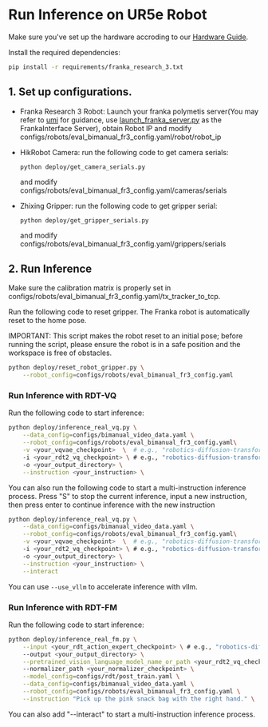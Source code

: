 # Run Inference on UR5e Robot

Make sure you've set up the hardware accroding to our [Hardware Guide](https://docs.google.com/document/d/1HUeM4Wlt4PyINoEwci-hxm8U9wAxiPMgR3sHyaOAsck/edit?tab=t.0#heading=h.sbdalb8w1kk1).

Install the required dependencies:

```bash
pip install -r requirements/franka_research_3.txt
```

## 1. Set up configurations.

- Franka Research 3 Robot:
 Launch your franka polymetis server(You may refer to [umi](https://github.com/real-stanford/universal_manipulation_interface/blob/main/franka_instruction.md) for guidance, use [launch_franka_server.py](launch_franka_server.py) as the FrankaInterface Server), obtain 
 Robot IP and modify configs/robots/eval_bimanual_fr3_config.yaml/robot/robot_ip

- HikRobot Camera: run the following code to get camera serials:
    ```
    python deploy/get_camera_serials.py
    ```
    and modify configs/robots/eval_bimanual_fr3_config.yaml/cameras/serials
- Zhixing Gripper: run the following code to get gripper serial:
    ```
    python deploy/get_gripper_serials.py
    ```
    and modify configs/robots/eval_bimanual_fr3_config.yaml/grippers/serials

## 2. Run Inference

Make sure the calibration matrix is properly set in configs/robots/eval_bimanual_fr3_config.yaml/tx_tracker_to_tcp.

Run the following code to reset gripper. The Franka robot is automatically reset to the home pose.

IMPORTANT: This script makes the robot reset to an initial pose; before running the script, please ensure the robot is in a safe position and the workspace is free of obstacles.

```bash
python deploy/reset_robot_gripper.py \
    --robot_config=configs/robots/eval_bimanual_fr3_config.yaml
```

### Run Inference with RDT-VQ

Run the following code to start inference:

```bash
python deploy/inference_real_vq.py \
    --data_config=configs/bimanual_video_data.yaml \
    --robot_config=configs/robots/eval_bimanual_fr3_config.yaml\
    -v <your_vqvae_checkpoint>  \  # e.g., "robotics-diffusion-transformer/RVQActionTokenizer"
    -i <your_rdt2_vq_checkpoint> \ # e.g., "robotics-diffusion-transformer/RDT2-VQ"
    -o <your_output_directory> \
    --instruction <your_instruction> \
```

You can also run the following code to start a multi-instruction inference process. Press "S" to stop the current inference, input a new instruction, then press enter to continue inference with the new instruction

```bash
python deploy/inference_real_vq.py \
    --data_config=configs/bimanual_video_data.yaml \
    --robot_config=configs/robots/eval_bimanual_fr3_config.yaml\
    -v <your_vqvae_checkpoint>  \  # e.g., "robotics-diffusion-transformer/RVQActionTokenizer"
    -i <your_rdt2_vq_checkpoint> \ # e.g., "robotics-diffusion-transformer/RDT2-VQ"
    -o <your_output_directory> \
    --instruction <your_instruction> \
    --interact
```

You can use `--use_vllm` to accelerate inference with vllm.

### Run Inference with RDT-FM

Run the following code to start inference:

```bash
python deploy/inference_real_fm.py \
    --input <your_rdt_action_expert_checkpoint> \ # e.g., "robotics-diffusion-transformer/RDT2-FM"
    --output <your_output_directory> \
    --pretrained_vision_language_model_name_or_path <your_rdt2_vq_checkpoint> \ # e.g., "robotics-diffusion-transformer/RDT2-VQ"
    --normalizer_path <your_normalizer_checkpoint> \
    --model_config=configs/rdt/post_train.yaml \
    --data_config=configs/bimanual_video_data.yaml \
    --robot_config=configs/robots/eval_bimanual_fr3_config.yaml \
    --instruction "Pick up the pink snack bag with the right hand." \
```

You can also add "--interact" to start a multi-instruction inference process.
